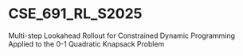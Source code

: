 # CSE_691_RL_S2025
Multi-step Lookahead Rollout for Constrained Dynamic Programming Applied to the 0-1 Quadratic Knapsack Problem
